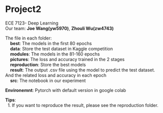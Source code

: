 # Project2
ECE 7123- Deep Learning  
Our team: **Joe Wang(yw5970)**, **Zhouli Wu(zw4743)**  

The file in each folder:  
&nbsp;&nbsp;&nbsp;&nbsp;**best**:  The models in the first 80 epochs  
&nbsp;&nbsp;&nbsp;&nbsp;**data**:  Store the test dataset in Kaggle competition  
&nbsp;&nbsp;&nbsp;&nbsp;**modules**:  The models in the 81-160 epochs  
&nbsp;&nbsp;&nbsp;&nbsp;**pictures**: The loss and accuracy trained in the 2 stages  
&nbsp;&nbsp;&nbsp;&nbsp;**reproduction**:  Store the best models    
&nbsp;&nbsp;&nbsp;&nbsp;**result**:  The output .csv file using the model to predict the test dataset. And the related loss and accuracy in each epoch  
&nbsp;&nbsp;&nbsp;&nbsp;**src**: The notebook in our experiment    

**Environemnt**: Pytorch with default version in google colab    


**Tips**:  
&nbsp;&nbsp;1. If you want to reproduce the result, please see the reproduction folder.  

